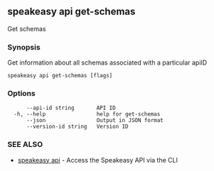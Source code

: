## speakeasy api get-schemas

Get schemas

### Synopsis

Get information about all schemas associated with a particular apiID

```
speakeasy api get-schemas [flags]
```

### Options

```
      --api-id string       API ID
  -h, --help                help for get-schemas
      --json                Output in JSON format
      --version-id string   Version ID
```

### SEE ALSO

* [speakeasy api](speakeasy_api.md)	 - Access the Speakeasy API via the CLI

